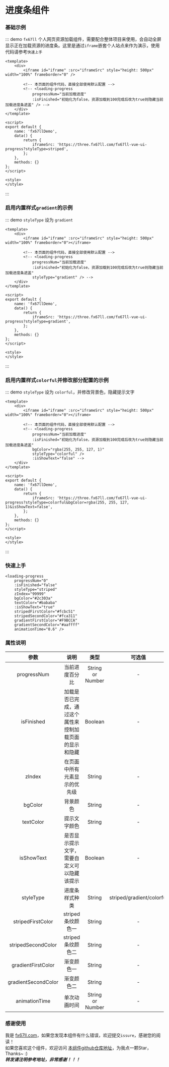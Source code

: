# 进度条组件

### 基础示例
::: demo​ `fx67ll` 个人网页资源加载组件，需要配合整体项目来使用，会自动全屏显示正在加载资源的进度条。这里是通过`iframe`嵌套个人站点来作为演示，使用代码请参考`快速上手`
```vue
<template>
	<div>
		<iframe id="iframe" :src="iframeSrc" style="height: 500px" width="100%" frameborder="0" />
		
		<!-- 本页面的组件代码，直接全部使用默认配置 -->
		<!-- <loading-progress 
			progressNum="当前加载进度" 
			:isFinished="初始化为false，资源加载到100完成后改为true则隐藏当前加载进度条遮盖" /> -->
	</div>
</template>

<script>
export default {
	name: 'fx67llDemo',
	data() {
		return {
			iframeSrc: 'https://three.fx67ll.com/fx67ll-vue-ui-progress?styleType=striped',
		};
	},
	methods: {}
};
</script>

<style>
</style>
```
:::

### 启用内置样式`gradient`的示例
::: demo​  `styleType` 设为 `gradient`
```vue
<template>
	<div>
		<iframe id="iframe" :src="iframeSrc" style="height: 500px" width="100%" frameborder="0"></iframe>
		
		<!-- 本页面的组件代码，直接全部使用默认配置 -->
		<!-- <loading-progress 
			progressNum="当前加载进度" 
			:isFinished="初始化为false，资源加载到100完成后改为true则隐藏当前加载进度条遮盖" 
			styleType="gradient" /> -->
	</div>
</template>

<script>
export default {
	name: 'fx67llDemo',
	data() {
		return {
			iframeSrc: 'https://three.fx67ll.com/fx67ll-vue-ui-progress?styleType=gradient',
		};
	},
	methods: {}
};
</script>

<style>
</style>
```
:::

### 启用内置样式`colorful`并修改部分配置的示例
::: demo​ `styleType` 设为 `colorful`，并修改背景色，隐藏提示文字
```vue
<template>
	<div>
		<iframe id="iframe" :src="iframeSrc" style="height: 500px" width="100%" frameborder="0"></iframe>
		
		<!-- 本页面的组件代码，直接全部使用默认配置 -->
		<!-- <loading-progress 
			progressNum="当前加载进度" 
			:isFinished="初始化为false，资源加载到100完成后改为true则隐藏当前加载进度条遮盖" 
			bgColor="rgba(255, 255, 127, 1)"
			styleType="colorful" />
			:isShowText="false" -->
	</div>
</template>

<script>
export default {
	name: 'fx67llDemo',
	data() {
		return {
			iframeSrc: 'https://three.fx67ll.com/fx67ll-vue-ui-progress?styleType=colorful&bgColor=rgba(255, 255, 127, 1)&isShowText=false',
		};
	},
	methods: {}
};
</script>

<style>
</style>
```
:::

### 快速上手
```Vue
<loading-progress 
	progressNum="0" 
	:isFinished="false" 
	styleType="striped" 
	zIndex="99999" 
	bgColor="#2c303a" 
	textColor="#bababa"
	:isShowText="true"
	stripedFirstColor="#fcbc51" 
	stripedSecondColor="#fca311" 
	gradientFirstColor="#F9BCCA" 
	gradientSecondColor="#aaffff" 
	animationTime="0.6" />
```

### 属性说明
|  参数					| 说明														|  类型				|  可选值					|  默认值	|
|  :----:				|  :----:													|  :----:			|  :----:					|  :----:	|
|  progressNum			|  当前进度百分比											|  String or Number	|  -						|  0		|
|  isFinished			|  加载是否已完成，通过这个属性来控制加载页面的显示和隐藏	|  Boolean			|  -						|  false	|
|  zIndex				|  在页面中所有元素显示的优先级								|  String			|  -						|  99999	|
|  bgColor				|  背景颜色													|  String			|  -						|  #2c303a	|
|  textColor			|  提示文字颜色												|  String			|  -						|  #bababa	|
|  isShowText			|  是否显示提示文字，需要自定义可以隐藏该提示				|  Boolean			|  -						|  true		|
|  styleType			|  进度条样式种类											|  String			|  striped/gradient/colorful|  striped	|
|  stripedFirstColor	|  striped条纹颜色一										|  String			|  -						|  fcbc51	|
|  stripedSecondColor	|  striped条纹颜色二										|  String			|  -						|  #fca311	|
|  gradientFirstColor	|  渐变颜色一												|  String			|  -						|  #F9BCCA	|
|  gradientSecondColor	|  渐变颜色二												|  String			|  -						|  #aaffff	|
|  animationTime		|  单次动画时间												|  String or Number	|  -						|  0.6		|

### 感谢使用
我是 [fx67ll.com](https://fx67ll.com)，如果您发现本组件有什么错误，欢迎提交`issure`，感谢您的阅读！  
如果您喜欢这个组件，欢迎访问 [本组件github仓库地址](https://github.com/fx67ll/fx67llVueUI)，为我点一颗Star，Thanks~ :)  
***转发请注明参考地址，非常感谢！！！***